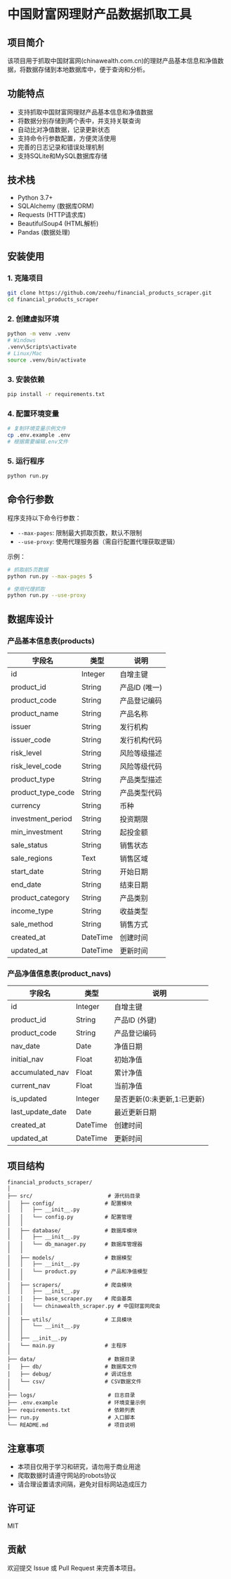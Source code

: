 # 中国财富网理财产品数据抓取工具

## 项目简介

该项目用于抓取中国财富网(chinawealth.com.cn)的理财产品基本信息和净值数据，将数据存储到本地数据库中，便于查询和分析。

## 功能特点

- 支持抓取中国财富网理财产品基本信息和净值数据
- 将数据分别存储到两个表中，并支持关联查询
- 自动比对净值数据，记录更新状态
- 支持命令行参数配置，方便灵活使用
- 完善的日志记录和错误处理机制
- 支持SQLite和MySQL数据库存储

## 技术栈

- Python 3.7+
- SQLAlchemy (数据库ORM)
- Requests (HTTP请求库)
- BeautifulSoup4 (HTML解析)
- Pandas (数据处理)

## 安装使用

### 1. 克隆项目
```bash
git clone https://github.com/zeehu/financial_products_scraper.git
cd financial_products_scraper
```

### 2. 创建虚拟环境
```bash
python -m venv .venv
# Windows
.venv\Scripts\activate
# Linux/Mac
source .venv/bin/activate
```

### 3. 安装依赖
```bash
pip install -r requirements.txt
```

### 4. 配置环境变量
```bash
# 复制环境变量示例文件
cp .env.example .env
# 根据需要编辑.env文件
```

### 5. 运行程序
```bash
python run.py
```

## 命令行参数

程序支持以下命令行参数：

- `--max-pages`: 限制最大抓取页数，默认不限制
- `--use-proxy`: 使用代理服务器（需自行配置代理获取逻辑）

示例：
```bash
# 抓取前5页数据
python run.py --max-pages 5

# 使用代理抓取
python run.py --use-proxy
```

## 数据库设计

### 产品基本信息表(products)

| 字段名 | 类型 | 说明 |
|-------|------|-----|
| id | Integer | 自增主键 |
| product_id | String | 产品ID (唯一) |
| product_code | String | 产品登记编码 |
| product_name | String | 产品名称 |
| issuer | String | 发行机构 |
| issuer_code | String | 发行机构代码 |
| risk_level | String | 风险等级描述 |
| risk_level_code | String | 风险等级代码 |
| product_type | String | 产品类型描述 |
| product_type_code | String | 产品类型代码 |
| currency | String | 币种 |
| investment_period | String | 投资期限 |
| min_investment | String | 起投金额 |
| sale_status | String | 销售状态 |
| sale_regions | Text | 销售区域 |
| start_date | String | 开始日期 |
| end_date | String | 结束日期 |
| product_category | String | 产品类别 |
| income_type | String | 收益类型 |
| sale_method | String | 销售方式 |
| created_at | DateTime | 创建时间 |
| updated_at | DateTime | 更新时间 |

### 产品净值信息表(product_navs)

| 字段名 | 类型 | 说明 |
|-------|------|-----|
| id | Integer | 自增主键 |
| product_id | String | 产品ID (外键) |
| product_code | String | 产品登记编码 |
| nav_date | Date | 净值日期 |
| initial_nav | Float | 初始净值 |
| accumulated_nav | Float | 累计净值 |
| current_nav | Float | 当前净值 |
| is_updated | Integer | 是否更新(0:未更新,1:已更新) |
| last_update_date | Date | 最近更新日期 |
| created_at | DateTime | 创建时间 |
| updated_at | DateTime | 更新时间 |

## 项目结构

```
financial_products_scraper/
│
├── src/                        # 源代码目录
│   ├── config/                # 配置模块
│   │   ├── __init__.py
│   │   └── config.py          # 配置管理
│   │
│   ├── database/              # 数据库模块
│   │   ├── __init__.py
│   │   └── db_manager.py      # 数据库管理器
│   │
│   ├── models/                # 数据模型
│   │   ├── __init__.py
│   │   └── product.py         # 产品和净值模型
│   │
│   ├── scrapers/              # 爬虫模块
│   │   ├── __init__.py
│   │   ├── base_scraper.py    # 爬虫基类
│   │   └── chinawealth_scraper.py # 中国财富网爬虫
│   │
│   ├── utils/                 # 工具模块
│   │   └── __init__.py
│   │
│   ├── __init__.py
│   └── main.py                # 主程序
│
├── data/                       # 数据目录
│   ├── db/                    # 数据库文件
│   ├── debug/                 # 调试信息
│   └── csv/                   # CSV数据文件
│
├── logs/                       # 日志目录
├── .env.example                # 环境变量示例
├── requirements.txt            # 依赖列表
├── run.py                      # 入口脚本
└── README.md                   # 项目说明
```

## 注意事项

- 本项目仅用于学习和研究，请勿用于商业用途
- 爬取数据时请遵守网站的robots协议
- 请合理设置请求间隔，避免对目标网站造成压力

## 许可证

MIT

## 贡献

欢迎提交 Issue 或 Pull Request 来完善本项目。 